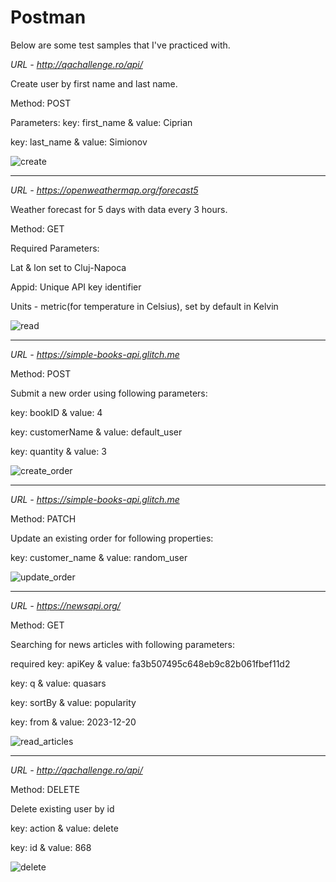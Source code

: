 
# Postman

Below are some test samples that I've practiced with.

*URL - http://qachallenge.ro/api/*

Create user by first name and last name.

Method: POST

Parameters:
key: first_name & value: Ciprian

key: last_name & value: Simionov

![create](https://github.com/CiprianSimionov/API-Postman/assets/26772192/4fe04370-855b-4308-98a6-bf0d08413bdc)

-----------------------------------------------------------------------

*URL - https://openweathermap.org/forecast5*

Weather forecast for 5 days with data every 3 hours.

Method: GET

Required Parameters:

Lat & lon set to Cluj-Napoca

Appid: Unique API key identifier

Units - metric(for temperature in Celsius), set by default in Kelvin

![read](https://github.com/CiprianSimionov/API-Postman/assets/26772192/3cf878de-d1f6-49d4-9bba-e48743173f21)

-----------------------------------------------------------------------

*URL - https://simple-books-api.glitch.me*

Method: POST

Submit a new order using following parameters:

key: bookID & value: 4

key: customerName & value: default_user

key: quantity & value: 3

![create_order](https://github.com/CiprianSimionov/API-Postman/assets/26772192/f312c13d-6a5d-4067-9010-3dbf53ae93a7)

-----------------------------------------------------------------------

*URL - https://simple-books-api.glitch.me*

Method: PATCH

Update an existing order for following properties:

key: customer_name & value: random_user

![update_order](https://github.com/CiprianSimionov/API-Postman/assets/26772192/f9300922-174d-46a8-aff6-86f9cfa94dbb)

-----------------------------------------------------------------------

*URL - https://newsapi.org/*

Method: GET

Searching for news articles with following parameters:

required key: apiKey & value: fa3b507495c648eb9c82b061fbef11d2

key: q & value: quasars

key: sortBy & value: popularity

key: from & value: 2023-12-20

![read_articles](https://github.com/CiprianSimionov/API-Postman/assets/26772192/da430f1c-a978-4b31-8ad3-4c0a344f1e89)

-----------------------------------------------------------------------

*URL - http://qachallenge.ro/api/*

Method: DELETE

Delete existing user by id

key: action & value: delete

key: id & value: 868

![delete](https://github.com/CiprianSimionov/API-Postman/assets/26772192/52c53c28-1b63-4ac2-8f29-9be202bff2b6)











